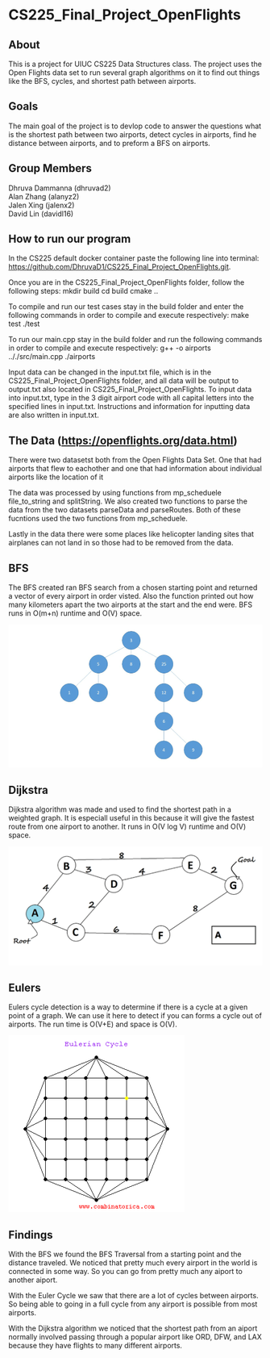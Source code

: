 # CS225_Final_Project_OpenFlights

## About
This is a project for UIUC CS225 Data Structures class. 
The project uses the Open Flights data set to run several graph algorithms on it to find out things like the BFS, cycles, and shortest path between airports.

## Goals

The main goal of the project is to devlop code to answer the questions what is the shortest path between two airports, detect cycles in airports, find he distance between airports, and to preform a BFS on airports.

## Group Members
Dhruva Dammanna (dhruvad2)\
Alan Zhang (alanyz2)\
Jalen Xing (jalenx2)\
David Lin (davidl16)

## How to run our program
In the CS225 default docker container paste the following line into terminal: https://github.com/DhruvaD1/CS225_Final_Project_OpenFlights.git.

Once you are in the CS225_Final_Project_OpenFlights folder, follow the following steps:
mkdir build
cd build
cmake ..

To compile and run our test cases stay in the build folder and enter the following commands in order to compile and execute respectively:
make test
./test

To run our main.cpp stay in the build folder and run the following commands in order to compile and execute respectively:
g++ -o airports .././src/main.cpp
./airports

Input data can be changed in the input.txt file, which is in the CS225_Final_Project_OpenFlights folder, and all data will be output to output.txt also located in CS225_Final_Project_OpenFlights. To input data into input.txt, type in the 3 digit airport code with all capital letters into the specified lines in input.txt. Instructions and information for inputting data are also written in input.txt.


## The Data (https://openflights.org/data.html)

There were two datasetst both from the Open Flights Data Set. One that had airports that flew to eachother and one that had information about individual airports like
the location of it

The data was processed by using functions from mp_scheduele file_to_string and splitString. We also created two functions to parse the data from the two datasets 
parseData and parseRoutes. Both of these fucntions used the two functions from mp_scheduele. 

Lastly in the data there were some places like helicopter landing sites that airplanes can not land in so those had to be removed from the data.

## BFS

The BFS created ran BFS search from a chosen starting point and returned a vector of every airport in order visted. Also the function printed out how many kilometers apart the two airports at the start and the end were. BFS runs in O(m+n) runtime and O(V) space.

![](BFS.gif)


## Dijkstra 

Dijkstra algorithm was made and used to find the shortest path in a weighted graph. It is especiall useful in this because it will give the fastest route from one airport to another. It runs in O(V log V) runtime and O(V) space.

![](Dij.gif)

## Eulers

Eulers cycle detection is a way to determine if there is a cycle at a given point of a graph. We can use it here to detect if you can forms a cycle out of airports.
The run time is O(V+E) and space is O(V).

![](euler.gif)

## Findings

With the BFS we found the BFS Traversal from a starting point and the distance traveled. We noticed that pretty much every airport in the world is connected in some way. So you can go from pretty much any aiport to another aiport.

With the Euler Cycle we saw that there are a lot of cycles between airports. So being able to going in a full cycle from any airport is possible from most airports.

With the Dijkstra algorithm we noticed that the shortest path from an aiport normally involved passing through a popular airport like ORD, DFW, and LAX because they have flights to many different airports.

